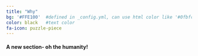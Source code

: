 ```yaml
---
title: "Why"
bg: '#FFE100'  #defined in _config.yml, can use html color like '#0fbfcf'
color: black   #text color
fa-icon: puzzle-piece
---
```


#### A new section- oh the humanity!
